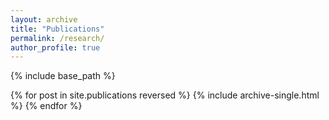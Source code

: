 ```yaml
---
layout: archive
title: "Publications"
permalink: /research/
author_profile: true
---
```


{% include base_path %}

{% for post in site.publications reversed %}
{% include archive-single.html %}
{% endfor %}
